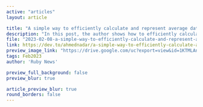 ```yaml
---
active: "articles"
layout: article

title: "A simple way to efficiently calculate and represent average data in Rails"
description: "In this post, the author shows how to efficiently calculate and represent average data in Rails."
file: "2023-02-08-a-simple-way-to-efficiently-calculate-and-represent-average-data-in-rails.md"
link: https://dev.to/ahmednadar/a-simple-way-to-efficiently-calculate-and-represent-average-data-in-rails-30oo 
preview_image_link: "https://drive.google.com/uc?export=view&id=1KTMLAn_3WeebH59l4YSGICLP7Bf51bC3"
tags: Feb2023
author: 'Ruby News'

preview_full_background: false
preview_blur: true

article_preview_blur: true
round_borders: false
---
```

